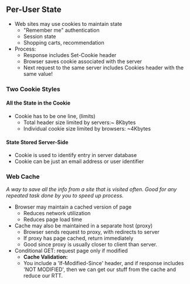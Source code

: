 ## Per-User State
- Web sites may use cookies to maintain state
	- "Remember me" authentication
	- Session state
	- Shopping carts, recommendation
- Process:
	- Response includes Set-Cookie header
	- Browser saves cookie associated with the server
	- Next request to the same server includes Cookies header with the same value!

### Two Cookie Styles

#### All the State in the Cookie
- Cookie has to be one line, (limits)
	- Total header size limited by servers:~ 8Kbytes
	- Individual cookie size limited by browsers: ~4Kbytes

#### State Stored Server-Side
- Cookie is used to identify entry in server database
- Cookie can be just an email address or user identifier

### Web Cache
*A way to save all the info from a site that is visited often. Good for any repeated task done by you to speed up process.*
- Browser may maintain a cached version of page
	- Reduces network utilization
	- Reduces page load time
- Cache may also be maintained in a separate host (proxy)
	- Browser sends request to proxy, with redirects to server
	- If proxy has page cached, return immediately
	- Good since proxy is usually closer to client than server.
- Conditional GET: request page only if modified
	- **Cache Validation:**
	-  You include a 'If-Modified-Since' header, and if response includes 'NOT MODIFIED', then we can get our stuff from the cache and reduce our RTT.